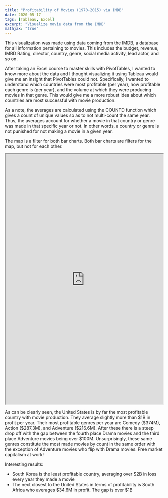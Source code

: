 ```yaml
---
title: "Profitability of Movies (1970-2015) via IMDB"
date: 2020-05-17
tags: [Tableau, Excel]
excerpt: "Visualize movie data from the IMDB"
mathjax: "true"
---
```


This visualization was made using data coming from the IMDB, a database for all information pertaining to movies. This includes the budget, revenue, IMBD Rating, director, country, genre, social media activity, lead actor, and so on.

After taking an Excel course to master skills with PivotTables, I wanted to know more about the data and I thought visualizing it using Tableau would give me an insight that PivotTables could not. Specifically, I wanted to understand which countries were most profitable (per year), how profitable each genre is (per year), and the volume at which they were producing movies in that genre. This would give me a more robust idea about which countries are most successful with movie production. 

As a note, the averages are calculated using the COUNTD function which gives a count of unique values so as to not multi-count the same year. Thus, the averages account for whether a movie in that country or genre was made in that specific year or not. In other words, a country or genre is not punished for not making a movie in a given year.

The map is a filter for both bar charts. Both bar charts are filters for the map, but not for each other.

<iframe src="https://public.tableau.com/shared/W3BGJMYWF?:showVizHome=no&:embed=true" width="100%" height="800"></iframe>

As can be clearly seen, the United States is by far the most profitable country with movie production. They average slightly more than \$1B in profit per year. Their most profitable genres per year are Comedy (\$374M), Action (\$287.3M), and Adventure (\$216.6M). After these there is a steep drop off with the gap between the fourth place Drama movies and the third place Adventure movies being over \$100M. Unsurprisingly, these same genres constitute the most made movies by count in the same order with the exception of Adventure movies who flip with Drama movies. Free market capitalism at work!

Interesting results: 

* South Korea is the least profitable country, averaging over $2B in loss every year they made a movie
* The next closest to the United States in terms of profitability is South Africa who averages $34.6M in profit. The gap is over \$1B